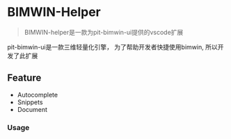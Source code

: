 # BIMWIN-Helper

> BIMWIN-helper是一款为pit-bimwin-ui提供的vscode扩展

pit-bimwin-ui是一款三维轻量化引擎， 为了帮助开发者快捷使用bimwin, 所以开发了此扩展

## Feature

* Autocomplete
* Snippets
* Document

### Usage